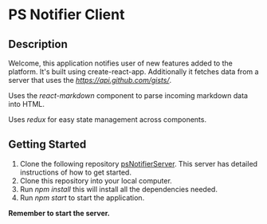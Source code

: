 # PS Notifier Client

## Description

Welcome, this application notifies user of new features added to the platform. It's built using create-react-app. Additionally it fetches data from a server that uses the *https://api.github.com/gists/*.

Uses the *react-markdown* component to parse incoming markdown data into HTML.

Uses *redux* for easy state management across components.

## Getting Started
1. Clone the following repository [psNotifierServer](https://github.com/ralph1786/psNotifierServer). This server has detailed instructions of how to get started.
2. Clone this repository into your local computer.
3. Run *npm install* this will install all the dependencies needed.
4. Run *npm start* to start the application.
   
**Remember to start the server.**